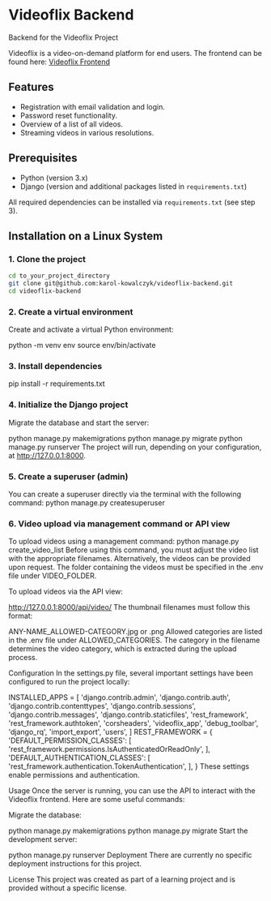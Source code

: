 # Videoflix Backend

Backend for the Videoflix Project

Videoflix is a video-on-demand platform for end users. The frontend can be found here: [Videoflix Frontend](https://github.com/karol-kowalczyk/video_flix_frontend)

## Features

- Registration with email validation and login.
- Password reset functionality.
- Overview of a list of all videos.
- Streaming videos in various resolutions.

## Prerequisites

- Python (version 3.x)
- Django (version and additional packages listed in `requirements.txt`)

All required dependencies can be installed via `requirements.txt` (see step 3).

## Installation on a Linux System

### 1. Clone the project

```bash
cd to_your_project_directory
git clone git@github.com:karol-kowalczyk/videoflix-backend.git
cd videoflix-backend
```
### 2. Create a virtual environment
Create and activate a virtual Python environment:

python -m venv env
source env/bin/activate

### 3. Install dependencies
pip install -r requirements.txt

### 4. Initialize the Django project
Migrate the database and start the server:

python manage.py makemigrations
python manage.py migrate
python manage.py runserver
The project will run, depending on your configuration, at http://127.0.0.1:8000.

###  5. Create a superuser (admin)
You can create a superuser directly via the terminal with the following command:
python manage.py createsuperuser

### 6. Video upload via management command or API view
To upload videos using a management command:
python manage.py create_video_list
Before using this command, you must adjust the video list with the appropriate filenames. Alternatively, the videos can be provided upon request. The folder containing the videos must be specified in the .env file under VIDEO_FOLDER.

To upload videos via the API view:

http://127.0.0.1:8000/api/video/
The thumbnail filenames must follow this format:

ANY-NAME_ALLOWED-CATEGORY.jpg or .png
Allowed categories are listed in the .env file under ALLOWED_CATEGORIES. The category in the filename determines the video category, which is extracted during the upload process.

Configuration
In the settings.py file, several important settings have been configured to run the project locally:

INSTALLED_APPS = [
    'django.contrib.admin',
    'django.contrib.auth',
    'django.contrib.contenttypes',
    'django.contrib.sessions',
    'django.contrib.messages',
    'django.contrib.staticfiles',
    'rest_framework',
    'rest_framework.authtoken',
    'corsheaders',
    'videoflix_app',
    'debug_toolbar',
    'django_rq',
    'import_export',
    'users',
]
REST_FRAMEWORK = {
    'DEFAULT_PERMISSION_CLASSES': [
        'rest_framework.permissions.IsAuthenticatedOrReadOnly',
    ],
    'DEFAULT_AUTHENTICATION_CLASSES': [
        'rest_framework.authentication.TokenAuthentication',
    ],
}
These settings enable permissions and authentication.

Usage
Once the server is running, you can use the API to interact with the Videoflix frontend. Here are some useful commands:

Migrate the database:

python manage.py makemigrations
python manage.py migrate
Start the development server:

python manage.py runserver
Deployment
There are currently no specific deployment instructions for this project.

License
This project was created as part of a learning project and is provided without a specific license.
